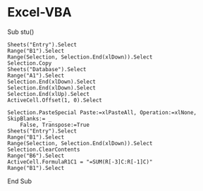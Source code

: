 # Excel-VBA

Sub stu()

    Sheets("Entry").Select
    Range("B1").Select
    Range(Selection, Selection.End(xlDown)).Select
    Selection.Copy
    Sheets("Database").Select
    Range("A1").Select
    Selection.End(xlDown).Select
    Selection.End(xlDown).Select
    Selection.End(xlUp).Select
    ActiveCell.Offset(1, 0).Select
    
    Selection.PasteSpecial Paste:=xlPasteAll, Operation:=xlNone, SkipBlanks:= _
        False, Transpose:=True
    Sheets("Entry").Select
    Range("B1").Select
    Range(Selection, Selection.End(xlDown)).Select
    Selection.ClearContents
    Range("B6").Select
    ActiveCell.FormulaR1C1 = "=SUM(R[-3]C:R[-1]C)"
    Range("B1").Select
    
End Sub

